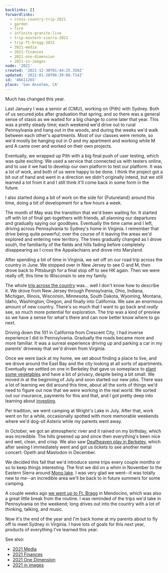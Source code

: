 ```yaml
---
backlinks: []
forwardlinks:
  - cross-country-trip-2021
  - garden
  - fire
  - infinite-granite-live
  - trip-eastern-sierra-2021
  - trip-ft-bragg-2021
  - 2021-media
  - 2021-finances
  - 2021-one-dimension
  - 2021-in-images
node: '2021'
created: '2021-12-30T01:44:25.350Z'
updated: '2022-01-20T06:39:08.714Z'
id: '46611265'
place: 'San Anselmo, CA'
---
```

Much has changed this year. 

Last January I was a senior at {CMU}, working on {Pith} with Sydney. Both of us secured jobs after graduation that spring, and so there was a general sense of stasis as we waited for a big change to come later that year. This was a pretty steady time; each weekend we'd drive out to rural Pennsylvania and hang out in the woods, and during the weeks we'd walk between each other's apartments. Most of our classes were remote, so we'd mostly be hanging out in O and my apartment and working while M and A came over and worked on their own projects.

Eventually, we wrapped up Pith with a big final push of user testing, which was quite exciting. We used a service that connected us with testers online, and to use it we had to develop our own platform to test our platform. It was a lot of work, and both of us were happy to be done. I think the project got a bit out of hand and went in a direction we didn't originally intend, but we still learned a lot from it and I still think it'll come back in some form in the future. 

I also started doing a bit of work on the side for {Futureland} around this time, doing a bit of development for a few hours a week. 

The month of May was the transition that we'd been waiting for. It started off with lot of final get-togethers with friends, all planning our departures and gradually saying our goodbyes. Eventually the time came and I left, driving across Pennsylvania to Sydney's home in Virginia. I remember that drive being quite powerful; over the course of it leaving the areas we'd explored and entering new territory. The trees gradually changed as I drove south, the familiarity of the fields and hills fading before completely disappearing as I cross the Appalachians and drove into Maryland. 

After spending a bit of time in Virginia, we set off on our road trip across the country in June. We stopped over in New Jersey to see O and M, then drove back to Pittsburgh for a final stop off to see HK again. Then we were really off, this time to Wisconsin to see my family.  

The whole [trip across the country](cross-country-trip-2021.md) was... well I don't know how to describe it. We drove from New Jersey through Pennsylvania, Ohio, Indiana, Michigan, Illinois, Wisconsin, Minnesota, South Dakota, Wyoming, Montana, Idaho, Washington, Oregon, and finally into California. We saw an enormous amount of new country. There's so much that I want to go back and *really* see, so much more potential for exploration. The trip was a kind of preview so we have a sense for what's there and can now better know where to go next. 

Driving down the 101 in California from Crescent City, I had inverse experience I did in Pennsylvania. Gradually the roads became more and more familiar. It was a surreal experience driving up and parking a car in my parents' driveway that we'd driven from Virginia. 

Once we were back at my home, we set about finding a place to live, and we drove around the East Bay and the city looking at all sorts of apartments. Eventually we settled on one in Berkeley that gave us someplace to [plant some vegetables](garden.md) and have a bit of privacy, despite being a bit small. We moved in at the beginning of July and soon started our new jobs. There was a lot of learning we did around this time, about all the sorts of things we'd need to figure out now that we were working in the real world. We sorted out our insurance, payments for this and that, and I got pretty deep into learning about [investing](fire.md). 

Per tradition, we went camping at Wright's Lake in July. After that, work went on for a while, occasionally spotted with more memorable weekends where we'd dog-sit Asterix while my parents went away. 

In October, we got an atmospheric river and it rained on my birthday, which was incredible. The hills greened up and since then everything's been nice and wet, clean, and crisp. We also saw [Deafheaven play in Berkeley](infinite-granite-live.md), which after seeing I immediately went and got us tickets to see another metal concert: Opeth and Mastodon in December. 

We decided this fall that we'd introduce some trips every couple months or so to keep things interesting. The first we did on a whim in November to the Eastern Sierra around [Mono lake](trip-eastern-sierra-2021.md). I was very glad we went--it was totally new to me--an incredible area we'll be back to in future summers for some camping.  

A couple weeks ago [we went up to Ft. Bragg](trip-ft-bragg-2021.md) in Mendocino, which was also a great little break from the routine. I was reminded of the trips we'd take in Pennsylvania on the weekend; long drives out into the country with a lot of thinking, talking, and music.

Now it's the end of the year and I'm back home at my parents about to fly off to meet Sydney in Virginia. I have lots of goals for this next year, products of everything I've learned this year. 

See also:

- [2021 Media](2021-media.md)
- [2021 Finances](2021-finances.md)
- [2021 One Dimension](2021-one-dimension.md)
- [2021 in images](2021-in-images.md)

